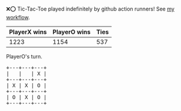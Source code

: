 :x::o: Tic-Tac-Toe played indefinitely by github action runners! See [my workflow](.github/workflows/play.yaml).

|PlayerX wins|PlayerO wins|Ties|
|-|-|-|
|1223|1154|537|

PlayerO's turn.

<pre>
+---+---+---+
|   |   | X |
+---+---+---+
| X | X | O |
+---+---+---+
| O | X | O |
+---+---+---+
</pre>